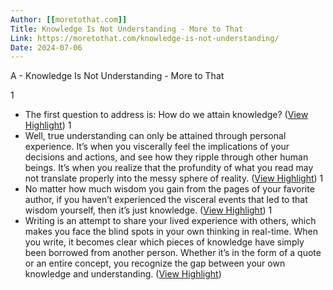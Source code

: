 ```yaml
---
Author: [[moretothat.com]]
Title: Knowledge Is Not Understanding - More to That
Link: https://moretothat.com/knowledge-is-not-understanding/
Date: 2024-07-06
---
```

A - Knowledge Is Not Understanding - More to That

1
- The first question to address is: How do we attain knowledge? ([View Highlight](https://instapaper.com/read/1512762125/19769922))
1
- Well, true understanding can only be attained through personal experience. It’s when you viscerally feel the implications of your decisions and actions, and see how they ripple through other human beings. It’s when you realize that the profundity of what you read may not translate properly into the messy sphere of reality. ([View Highlight](https://instapaper.com/read/1512762125/19769936))
1
- No matter how much wisdom you gain from the pages of your favorite author, if you haven’t experienced the visceral events that led to that wisdom yourself, then it’s just knowledge. ([View Highlight](https://instapaper.com/read/1512762125/19770036))
1
- Writing is an attempt to share your lived experience with others, which makes you face the blind spots in your own thinking in real-time. When you write, it becomes clear which pieces of knowledge have simply been borrowed from another person. Whether it’s in the form of a quote or an entire concept, you recognize the gap between your own knowledge and understanding. ([View Highlight](https://instapaper.com/read/1512762125/19770046))

